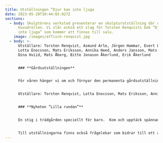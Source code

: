 ```yaml
---
title: Utställningen ”Djur kan inte ljuga
date: 2023-05-20T10:44:03.027Z
sections:
  - body: Skulptörens verkstad presenterar en skulpturutställning där djuren spelar
      huvudrollen. Vi slår också ett slag för Torsten Renqvists bok ”Djur kan
      inte ljuga” som kommer att finnas till salu.
    image: /images/affisch-renqvist.jpg
  - body: >-
      Utställare: Torsten Renqvist, Asmund Arle, Jörgen Hammar, Evert Lindfors,
      Lotta Enocsson, Mats Eriksson, Annika Heed, Anders Jansson, Mats Lodén,
      Dina Hviid, Mats Åberg, Bitte Jonason Åkerlund, Erik Åkerlund


      ### **Gårdsutställningen**


      För våren hänger vi om och förnyar den permanenta gårdsutställningen


      Utställare: Torsten Renqvist, Lotta Enocsson, Mats Eriksson, Annika Heed, Anders Jansson, Mats Lodén, Dina Hviid, Bitte Jonason Åkerlund, Erik Åkerlund, Mats Åberg  


      ### **Nyheten ”Lilla rundan”** 


      En stig i trädgården speciellt för barn.  Kom och upptäck spännande skulpturer i snåren!


      Till utställningarna finns också frågelekar som bidrar till ett aktivt betraktande i nyfikenhetens tecken!
---
```

